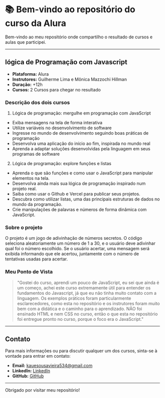 # 📚 Bem-vindo ao repositório do curso da Alura 

Bem-vindo ao meu repositório onde compartilho o resultado de cursos e aulas que participei.

---

## lógica de Programação com Javascript

- **Plataforma:** Alura
- **Instrutores:** Guilherme Lima e Mônica Mazzochi Hillman
- **Duração:** +12h
- **Cursos:** 2 Cursos para chegar no resultado

### Descrição dos dois cursos
1. Lógica de programação: mergulhe em programação com JavaScript
  - Exiba mensagens na tela de forma interativa
  - Utilize variáveis no desenvolvimento de software
  - Ingresse no mundo de desenvolvimento seguindo boas práticas de programação
  - Desenvolva uma aplicação do início ao fim, inspirada no mundo real
  - Aprenda a adaptar soluções desenvolvidas pela linguagem em seus programas de software

2. Lógica de programação: explore funções e listas
  - Aprenda o que são funções e como usar o JavaScript para manipular elementos na tela.
  - Desenvolva ainda mais sua lógica de programação inspirado num projeto real.
  - Saiba como usar o Github e Vercel para publicar seus projetos.
  - Descubra como utilizar listas, uma das principais estruturas de dados no mundo da programação.
  - Crie manipulações de palavras e números de forma dinâmica com JavaScript.

### Sobre o projeto
O projeto é um jogo de adivinhação de números secretos. O código seleciona aleatoriamente um número de 1 a 30, e o usuário deve adivinhar qual foi o número escolhido. Se o usuário acertar, uma mensagem será exibida informando que ele acertou, juntamente com o número de tentativas usadas para acertar.

### Meu Ponto de Vista

> "Gostei do curso, aprendi um pouco de JavaScript, eu sei que ainda é um começo, achei este curso extremamente útil para entender os fundamentos do Javascript, já que eu não tinha muito contato com a linguagem. Os exemplos práticos foram particularmente esclarecedores, como esta no repositório e os instrutores foram muito bem com a didática e o caminho para o aprendizado. NÃO foi ensinado HTML e nem CSS no curso, então o que esta no repositório foi entregue pronto no curso, porque o foco era o JavaScript."

---

## Contato

Para mais informações ou para discutir qualquer um dos cursos, sinta-se à vontade para entrar em contato:

- **Email:** [kauesousavieira534@gmail.com](mailto:kauesousavieira534@gmail.com)
- **LinkedIn:** [LinkedIn](https://www.linkedin.com/in/kaue-sousa-vieira/)
- **GitHub:** [GitHub](https://github.com/kauesv)

---

Obrigado por visitar meu repositório!
